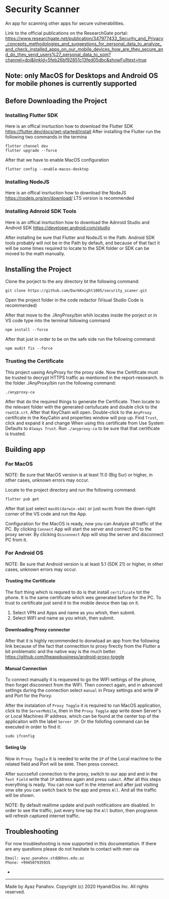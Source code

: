 # Security Scanner

An app for scanning other apps for secure vulnerabilities.

Link to the official publications on the ResearchGate portal: https://www.researchgate.net/publication/347977433_Security_and_Privacy_concepts_methodologies_and_suggestions_for_personal_data_to_analyze_and_check_installed_apps_on_our_mobile_devices_how_are_they_secure_and_do_they_send_users%27_personal_data_to_som?channel=doi&linkId=5feb26bf92851c13fed05dbc&showFulltext=true

## Note: only MacOS for Desktops and Android OS for mobile phones is currently supported

## Before Downloading the Project

### Installing Flutter SDK

Here is an offical insrtuction how to download the Flutter SDK https://flutter.dev/docs/get-started/install After installing the Flutter run the following two commands in the termina

```
flutter channel dev
flutter upgrade --force
```

After that we have to enable MacOS configuration

```
flutter config --enable-macos-desktop
```

### Installing NodeJS

Here is an offical insrtuction how to download the NodeJS https://nodejs.org/en/download/ LTS version is recommended


### Installing Adnroid SDK Tools

Here is an offical insrtuction how to download the Adnroid Studio and Android SDK https://developer.android.com/studio

After installing be sure that Flutter and NodeJS in the Path. Android SDK tools probably will not be in the Path by default, and because of that fact it will be some times required to locate to the SDK folder or SDK can be moved to the math manually.

## Installing the Project

Clone the porject to the any directory bt the following command:

```
git clone https://github.com/DarkKnight1005/security_scaner.git
```

Open the project folder in the code redactor (Visual Studio Code is recommended)

After that move to the ./AnyProxy/bin whih locates inside the porject or in VS code type into the terminal following command

```
npm install --force
```

After that just in order to be on the safe side run the following command:

```
npm audit fix --force
```

### Trusting the Certificate

This project uasing AnyProxy for the proxy side. Now the Certificate must be trusted to decrypt HTTPS traffic as mentioned in the report-resoearch. In the folder ./AnyProxy/bin run the following command:

```
./anyproxy-ca 
```
After that do the required things to generate the Certificate. Then locate to the relevant folder with the generated certufucate and double click to the `rootCA.crt`. After that KeyChain will open. Double-click to the `AnyProxy` certificate in the KeyCahin and properties window will pop up. Find `Trust`, click and expand it and change When using this certificate from Use System Defaults to `Always Trust`. Run `./anyproxy-ca` to be sure that that certificate is trusted.

## Building app

### For MacOS

NOTE: Be sure that MacOS version is at least 11.0 (Big Sur) or higher, in other cases, unknown errors may occur.

Locate to the project directory and run the following command:
```
flutter pub get
```

After that just select `macOS(darwin-x64)` or just `macOS` from the down right corner of the VS code and run the App.

Configuration for the MacOS is ready, now you can Analyze all traffic of the PC. 
By clicking `Connect` App will start the server and connect PC to the proxy server. 
By clicking `Disconnect` App will stop the server and disconnect PC from it.

### For Android OS

NOTE: Be sure that Android version is at least 5.1 (SDK 21) or higher, in other cases, unknown errors may occur.

#### Trusting the Certificate
The fisrt thing which is requred to do is that install `certificate` tot the phone. It is the same certificate which wes generated before for the PC. To trust to certificate just send it to the mobile device then tap on it.

1) Select VPN and Apps and name as you whish, then submit.
2) Select WIFI and name as you whish, then submit.

#### Downloading Proxy connector 
After that it is highly recommended to donwload an app from the following link because of the fact that connecttion to proxy firectly from the Flutter a bit problematic and the native way is the much better. https://github.com/theappbusiness/android-proxy-toggle

#### Manual Connection
To connect manually it is requesred to go the WIFI settings of the phone, then forget disconnect from the WIFI. Then connect again, and in advanced settings during the connection select `manual` in Proxy settings and write IP and Port for the Porxy.

After the instalation of `Proxy Toggle` it is required to run MacOS application, click to the `ServerMobile`, then in the `Proxy Toggle` app write down Server's or Local Machines IP address. which can be found at the center top of the applicaiton with the label `Server IP`. 
Or the follofing command can be executed in order to find it:
```
sudo ifconfig
```

#### Seting Up

Now in `Proxy Toggle` it is needed to write the `IP` of the Local machine to the related field and Port will be `8090`. Then press connect.

After succsefull connection to the proxy, switch to our app and and in the `Text Field` write that `IP` address again and press `submit`. 
After all this steps everything is ready. You can now surf in the internet and after just visiting onw site you can switch back to the app and press `All`. And all the traffic will be shown.

NOTE: By default realtime update and push notifications are disabled. In order to see the traffic, just every time tap the `All` button, then programm will refresh captured internet traffic.

## Troubleshooting

For now troubleshooting is now supported in this documentation. If there are any questions please do not hesitate to contact with men via
```
Email: ayaz.panahov.std@bhos.edu.az
Phone: +994507935935
```
-
--------------------------------------------------------------------
Made by Ayaz Panahov.
Copyright (c) 2020 HyandrDos Inc. All rights reserved.